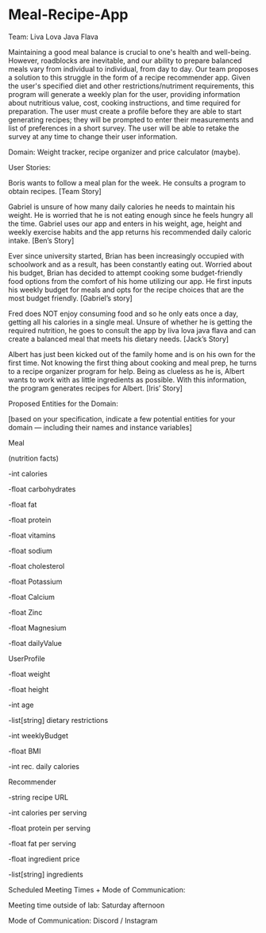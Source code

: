 # Meal-Recipe-App

Team: Liva Lova Java Flava

Maintaining a good meal balance is crucial to one's health and well-being. However, roadblocks are inevitable,
and our ability to prepare balanced meals vary from individual to individual, from day to day. Our team proposes
a solution to this struggle in the form of a recipe recommender app. Given the user's specified diet and other
restrictions/nutriment requirements, this program will generate a weekly plan for the user, providing information
about nutritious value, cost, cooking instructions, and time required for preparation. The user must create a profile
before they are able to start generating recipes; they will be prompted to enter their measurements and
list of preferences in a short survey. The user will be able to retake the survey at any time to change
their user information.

Domain: Weight tracker, recipe organizer and price calculator (maybe).

User Stories:

Boris wants to follow a meal plan for the week. He consults a program to obtain recipes. [Team Story]



Gabriel is unsure of how many daily calories he needs to maintain his weight. He is worried that he is not eating enough since he feels hungry all the time. Gabriel uses our app and enters in his weight, age, height and weekly exercise habits and the app returns his recommended daily caloric intake. [Ben’s Story]



Ever since university started, Brian has been increasingly occupied with schoolwork and as a result, has been constantly eating out. Worried about his budget, Brian has decided to attempt cooking some budget-friendly food options from the comfort of his home utilizing our app. He first inputs his weekly budget for meals and opts for the recipe choices that are the most budget friendly. [Gabriel’s story]



Fred does NOT enjoy consuming food and so he only eats once a day, getting all his calories in a single meal. Unsure of whether he is getting the required nutrition, he goes to consult the app by liva lova java flava and can create a balanced meal that meets his dietary needs. [Jack’s Story]



Albert has just been kicked out of the family home and is on his own for the first time. Not knowing the first thing about cooking and meal prep, he turns to a recipe organizer program for help. Being as clueless as he is, Albert wants to work with as little ingredients as possible. With this information, the program generates recipes for Albert. [Iris’ Story]





Proposed Entities for the Domain:

[based on your specification, indicate a few potential entities for your domain — including their names and instance variables]



Meal

(nutrition facts)

-int calories

-float carbohydrates

-float fat

-float protein

-float vitamins

-float sodium

-float cholesterol

-float Potassium

-float Calcium

-float Zinc

-float Magnesium

-float dailyValue



UserProfile

-float weight

-float height

-int age

-list[string] dietary restrictions

-int weeklyBudget

-float BMI

-int rec. daily calories





Recommender

-string recipe URL

-int calories per serving

-float protein per serving

-float fat per serving

-float ingredient price

-list[string] ingredients



Scheduled Meeting Times + Mode of Communication:

Meeting time outside of lab: Saturday afternoon

Mode of Communication: Discord / Instagram 